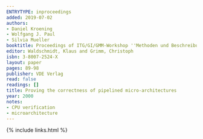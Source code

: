 ```yaml
---
ENTRYTYPE: inproceedings
added: 2019-07-02
authors:
- Daniel Kroening
- Wolfgang J. Paul
- Silvia Mueller
booktitle: Proceedings of ITG/GI/GMM-Workshop ''Methoden und Beschreibungssprachen zur Modellierung und Verifikation von Schaltungen und Systemen''
editor: Waldschmidt, Klaus and Grimm, Christoph
isbn: 3-8007-2524-X
layout: paper
pages: 89-98
publisher: VDE Verlag
read: false
readings: []
title: Proving the correctness of pipelined micro-architectures
year: 2000
notes:
- CPU verification
- microarchitecture
---
```

{% include links.html %}
